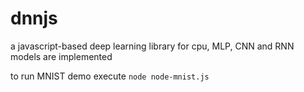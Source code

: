 # dnnjs
a javascript-based deep learning library for cpu, MLP, CNN and RNN models are implemented

to run MNIST demo execute `node node-mnist.js`
